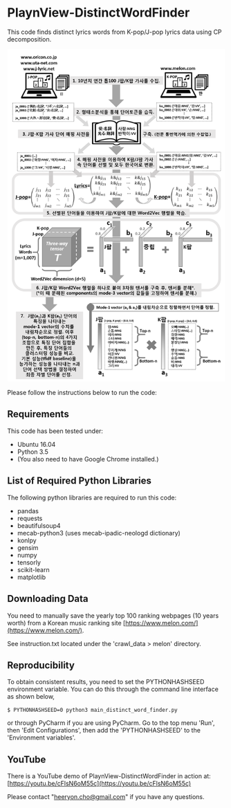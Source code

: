 # PlaynView-DistinctWordFinder

This code finds distinct lyrics words from K-pop/J-pop lyrics data using CP decomposition.

![](https://github.com/heeryoncho/playnview_distinctwordfinder/blob/master/docs/flow.png)


Please follow the instructions below to run the code:

## Requirements
This code has been tested under:
* Ubuntu 16.04
* Python 3.5
* (You also need to have Google Chrome installed.)

## List of Required Python Libraries
The following python libraries are required to run this code:
* pandas
* requests
* beautifulsoup4
* mecab-python3 (uses mecab-ipadic-neologd dictionary)
* konlpy
* gensim
* numpy
* tensorly
* scikit-learn
* matplotlib

## Downloading Data
You need to manually save the yearly top 100 ranking webpages (10 years worth) from a Korean music ranking site [https://www.melon.com/](https://www.melon.com/).

See instruction.txt located under the 'crawl_data > melon' directory.

## Reproducibility
To obtain consistent results, you need to set the PYTHONHASHSEED environment variable. You can do this through the command line interface as shown below,
```
$ PYTHONHASHSEED=0 python3 main_distinct_word_finder.py
```
or through PyCharm if you are using PyCharm. Go to the top menu 'Run', then 'Edit Configurations', then add the 'PYTHONHASHSEED' to the 'Environment variables'.


## YouTube
There is a YouTube demo of PlaynView-DistinctWordFinder in action at:
[https://youtu.be/cFlsN6oM55c](https://youtu.be/cFlsN6oM55c)

Please contact "heeryon.cho@gmail.com" if you have any questions.
